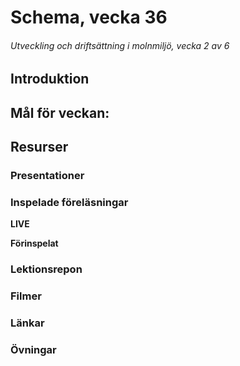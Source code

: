 # Schema, vecka 36
###### Utveckling och driftsättning i molnmiljö, vecka 2 av 6

## Introduktion



## Mål för veckan:


## Resurser

### Presentationer


### Inspelade föreläsningar

**LIVE**

**Förinspelat**

### Lektionsrepon


### Filmer


### Länkar


### Övningar 


